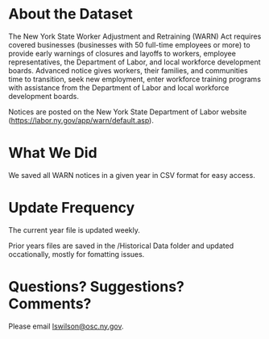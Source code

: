 # About the Dataset

The New York State Worker Adjustment and Retraining (WARN) Act requires covered businesses (businesses with 50 full-time employees or more) to provide early warnings of closures and layoffs to workers, employee representatives, the Department of Labor, and local workforce development boards. Advanced notice gives workers, their families, and communities time to transition, seek new employment, enter workforce training programs with assistance from the Department of Labor and local workforce development boards.

Notices are posted on the New York State Department of Labor website (https://labor.ny.gov/app/warn/default.asp).

# What We Did

We saved all WARN notices in a given year in CSV format for easy access.

# Update Frequency

The current year file is updated weekly.

Prior years files are saved in the /Historical Data folder and updated occationally, mostly for fomatting issues.

# Questions? Suggestions? Comments?

Please email lswilson@osc.ny.gov.



